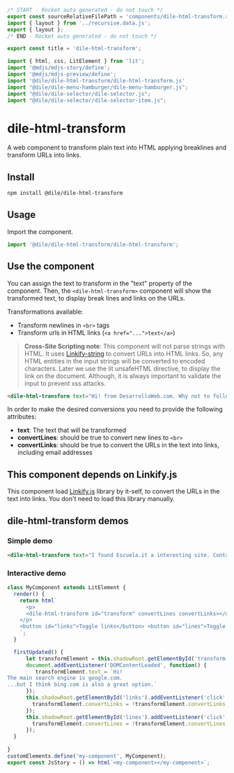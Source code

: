 ```js server
/* START - Rocket auto generated - do not touch */
export const sourceRelativeFilePath = 'components/dile-html-transform.rocket.md';
import { layout } from '../recursive.data.js';
export { layout };
/* END - Rocket auto generated - do not touch */

export const title = 'dile-html-transform';
```

```js script
import { html, css, LitElement } from 'lit'; 
import '@mdjs/mdjs-story/define';
import '@mdjs/mdjs-preview/define';
import '@dile/dile-html-transform/dile-html-transform.js'
import "@dile/dile-menu-hamburger/dile-menu-hamburger.js";
import "@dile/dile-selector/dile-selector.js";
import "@dile/dile-selector/dile-selector-item.js";
```

# dile-html-transform

A web component to transform plain text into HTML applying breaklines and transform URLs into links.

## Install

```bash
npm install @dile/dile-html-transform
```

## Usage

Import the component.

```javascript
import '@dile/dile-html-transform/dile-html-transform';
```

## Use the component

You can assign the text to transform in the "text" property of the component. Then, the ```<dile-html-transform>``` component will show the transformed text, to display break lines and links on the URLs. 

Transformations available:
- Transform newlines in ```<br>``` tags 
- Transform urls in HTML links (```<a href="...">text</a>```)

> **Cross-Site Scripting note**: This component will not parse strings with HTML. It uses [Linkify-string](https://linkify.js.org/docs/linkify-string.html) to convert URLs into HTML links. So, any HTML entities in the input strings will be converted to encoded characters. Later we use the lit unsafeHTML directive, to display the link on the document. Although, it is always important to validate the input to prevent xss attacks.

```html
<dile-html-transform text="Hi! from DesarrolloWeb.com. Why not to follow us on twitter.com?" convertLines convertLinks></dile-html-transform>
```

In order to make the desired conversions you need to provide the following attributes:

- **text**: The text that will be transformed 
- **convertLines**: should be true to convert new lines to ```<br>``` 
- **convertLinks**: should be true to convert the URLs in the text into links, including email addresses

## This component depends on Linkify.js

This component load [Linkify.js](https://linkify.js.org/) library by it-self, to convert the URLs in the text into links. You don't need to load this library manually.

## dile-html-transform demos

### Simple demo

```html preview-story
<dile-html-transform text="I found Escuela.it a interesting site. Contact them at contacto@escuela.it" convertLines convertLinks></dile-html-transform>
```

### Interactive demo

```js preview-story
class MyComponent extends LitElement {
  render() {
    return html`
      <p>
      <dile-html-transform id="transform" convertLines convertLinks></dile-html-transform>
    </p>
    <button id="links">Toggle links</button> <button id="lines">Toggle breaklines</button>
    `;
  }

  firstUpdated() {
      let transformElement = this.shadowRoot.getElementById('transform');
      document.addEventListener('DOMContentLoaded', function() {
         transformElement.text = `Hi!
The main search engine is google.com.
...but I think bing.com is also a great option.`
      });
      this.shadowRoot.getElementById('links').addEventListener('click', function() {
        transformElement.convertLinks = !transformElement.convertLinks;
      });
      this.shadowRoot.getElementById('lines').addEventListener('click', function () {
        transformElement.convertLines = !transformElement.convertLines;
      });
  }
  
}
customElements.define('my-component', MyComponent);
export const JsStory = () => html`<my-component></my-component>`;
```